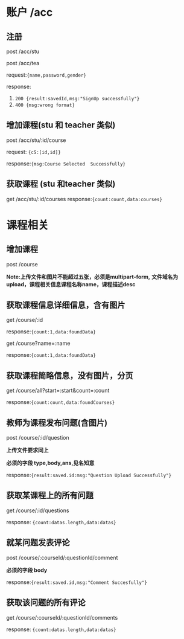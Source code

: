 
# 账户 /acc
## 注册
post /acc/stu

post /acc/tea

request:`{name,password,gender}`

response: 
1. `200 {result:savedId,msg:"SignUp successfully"}`
2. `400 {msg:wrong format}`

## 增加课程(stu 和 teacher 类似)
post /acc/stu/:id/course

request: `{cS:[id,id]}`

response:`{msg:Course Selected  Successfully}`

## 获取课程 (stu 和teacher 类似)
get /acc/stu/:id/courses
response:`{count:count,data:courses}`


# 课程相关
## 增加课程
post /course 

**Note:上传文件和图片不能超过五张，必须是multipart-form,**
**文件域名为upload，课程相关信息课程名称name，课程描述desc**

## 获取课程信息详细信息，含有图片
get /course/:id

response:`{count:1,data:foundData}`

get /course?name=:name

response:`{count:1,data:foundData}`

## 获取课程简略信息，没有图片，分页
get /course/all?start=:start&count=:count

response:`{count:count,data:foundCourses}`

## 教师为课程发布问题(含图片)
post /course/:id/question

**上传文件要求同上**

**必须的字段 type,body,ans,见名知意**

response:`{result:saved.id:msg:"Question Upload Successfully"}`

## 获取某课程上的所有问题
get /course/:id/questions

response: `{count:datas.length,data:datas}`

## 就某问题发表评论
post /course/:courseId/:questionId/comment

**必须的字段 body**

response:`{result:saved.id,msg:"Comment Succesfully"}`

## 获取该问题的所有评论
get /course/:courseId/:questionId/comments

response: `{count:datas.length,data:datas}`
